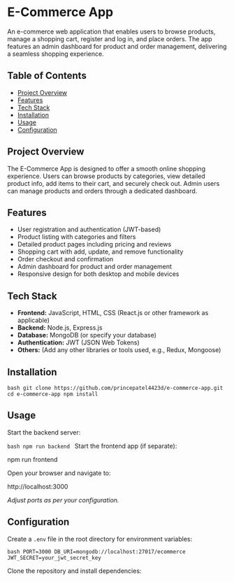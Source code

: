 # E-Commerce App

An e-commerce web application that enables users to browse products, manage a shopping cart, register and log in, and place orders. The app features an admin dashboard for product and order management, delivering a seamless shopping experience.

## Table of Contents

- [Project Overview](#project-overview)  
- [Features](#features)  
- [Tech Stack](#tech-stack)  
- [Installation](#installation)  
- [Usage](#usage)  
- [Configuration](#configuration)  

## Project Overview

The E-Commerce App is designed to offer a smooth online shopping experience. Users can browse products by categories, view detailed product info, add items to their cart, and securely check out. Admin users can manage products and orders through a dedicated dashboard.

## Features

- User registration and authentication (JWT-based)  
- Product listing with categories and filters  
- Detailed product pages including pricing and reviews  
- Shopping cart with add, update, and remove functionality  
- Order checkout and confirmation  
- Admin dashboard for product and order management  
- Responsive design for both desktop and mobile devices  

## Tech Stack

- **Frontend:** JavaScript, HTML, CSS (React.js or other framework as applicable)  
- **Backend:** Node.js, Express.js  
- **Database:** MongoDB (or specify your database)  
- **Authentication:** JWT (JSON Web Tokens)  
- **Others:** (Add any other libraries or tools used, e.g., Redux, Mongoose)

## Installation

``bash
git clone https://github.com/princepatel4423d/e-commerce-app.git
cd e-commerce-app
npm install
``


## Usage

Start the backend server:

``bash
npm run backend
``
Start the frontend app (if separate):

npm run frontend

Open your browser and navigate to:

http://localhost:3000

*Adjust ports as per your configuration.*

## Configuration

Create a `.env` file in the root directory for environment variables:

``bash
PORT=3000
DB_URI=mongodb://localhost:27017/ecommerce
JWT_SECRET=your_jwt_secret_key
``

Clone the repository and install dependencies:

